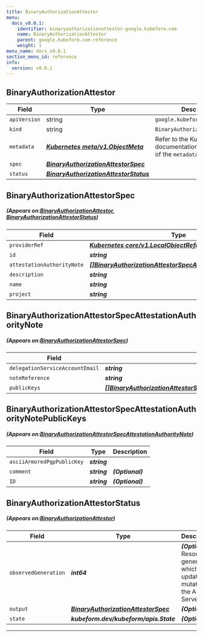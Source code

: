 ```yaml
---
title: BinaryAuthorizationAttestor
menu:
  docs_v0.0.1:
    identifier: binaryauthorizationattestor-google.kubeform.com
    name: BinaryAuthorizationAttestor
    parent: google.kubeform.com-reference
    weight: 1
menu_name: docs_v0.0.1
section_menu_id: reference
info:
  version: v0.0.1
---
```


## BinaryAuthorizationAttestor
| Field | Type | Description |
| ------ | ----- | ----------- |
| `apiVersion` | string | `google.kubeform.com/v1alpha1` |
|    `kind` | string | `BinaryAuthorizationAttestor` |
| `metadata` | ***[Kubernetes meta/v1.ObjectMeta](https://kubernetes.io/docs/reference/generated/kubernetes-api/v1.13/#objectmeta-v1-meta)***|Refer to the Kubernetes API documentation for the fields of the `metadata` field.|
| `spec` | ***[BinaryAuthorizationAttestorSpec](#BinaryAuthorizationAttestorSpec)***||
| `status` | ***[BinaryAuthorizationAttestorStatus](#BinaryAuthorizationAttestorStatus)***||
## BinaryAuthorizationAttestorSpec
##### (Appears on:[BinaryAuthorizationAttestor](#BinaryAuthorizationAttestor), [BinaryAuthorizationAttestorStatus](#BinaryAuthorizationAttestorStatus))
| Field | Type | Description |
| ------ | ----- | ----------- |
| `providerRef` | ***[Kubernetes core/v1.LocalObjectReference](https://kubernetes.io/docs/reference/generated/kubernetes-api/v1.13/#localobjectreference-v1-core)***||
| `id` | ***string***||
| `attestationAuthorityNote` | ***[[]BinaryAuthorizationAttestorSpecAttestationAuthorityNote](#BinaryAuthorizationAttestorSpecAttestationAuthorityNote)***||
| `description` | ***string***| ***(Optional)*** |
| `name` | ***string***||
| `project` | ***string***| ***(Optional)*** |
## BinaryAuthorizationAttestorSpecAttestationAuthorityNote
##### (Appears on:[BinaryAuthorizationAttestorSpec](#BinaryAuthorizationAttestorSpec))
| Field | Type | Description |
| ------ | ----- | ----------- |
| `delegationServiceAccountEmail` | ***string***| ***(Optional)*** |
| `noteReference` | ***string***||
| `publicKeys` | ***[[]BinaryAuthorizationAttestorSpecAttestationAuthorityNotePublicKeys](#BinaryAuthorizationAttestorSpecAttestationAuthorityNotePublicKeys)***| ***(Optional)*** |
## BinaryAuthorizationAttestorSpecAttestationAuthorityNotePublicKeys
##### (Appears on:[BinaryAuthorizationAttestorSpecAttestationAuthorityNote](#BinaryAuthorizationAttestorSpecAttestationAuthorityNote))
| Field | Type | Description |
| ------ | ----- | ----------- |
| `asciiArmoredPgpPublicKey` | ***string***||
| `comment` | ***string***| ***(Optional)*** |
| `ID` | ***string***| ***(Optional)*** |
## BinaryAuthorizationAttestorStatus
##### (Appears on:[BinaryAuthorizationAttestor](#BinaryAuthorizationAttestor))
| Field | Type | Description |
| ------ | ----- | ----------- |
| `observedGeneration` | ***int64***| ***(Optional)*** Resource generation, which is updated on mutation by the API Server.|
| `output` | ***[BinaryAuthorizationAttestorSpec](#BinaryAuthorizationAttestorSpec)***| ***(Optional)*** |
| `state` | ***kubeform.dev/kubeform/apis.State***| ***(Optional)*** |
---
